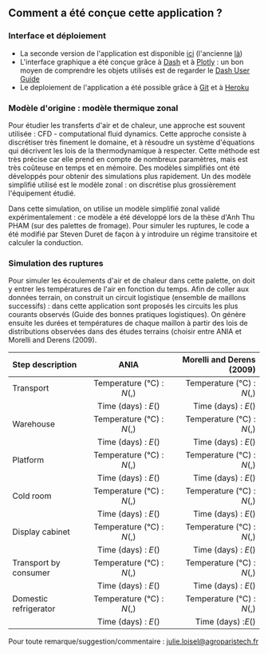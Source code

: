 ## Comment a été conçue cette application ?

### Interface et déploiement
* La seconde version de l'application est disponible [ici]() (l'ancienne [là]()) 
* L'interface graphique a été conçue grâce à [Dash]() et à [Plotly]() : un bon moyen de comprendre les objets utilisés est de regarder le [Dash User Guide](https://dash.plot.ly/)
* Le deploiement de l'application a été possible grâce à [Git]() et à [Heroku]()

### Modèle d'origine : modèle thermique zonal

Pour étudier les transferts d'air et de chaleur, une approche est souvent utilisée : CFD - computational fluid dynamics. Cette approche consiste à discrétiser très finement le domaine, et à résoudre un système d'équations qui décrivent les lois de la thermodynamique à respecter. Cette méthode est très précise car elle prend en compte de nombreux paramètres, mais est très coûteuse en temps et en mémoire. Des modèles simplifiés ont été développés pour obtenir des simulations plus rapidement. Un des modèle simplifié utilisé est le modèle zonal : on discrétise plus grossièrement l'équipement étudié. 

Dans cette simulation, on utilise un modèle simplifié zonal validé expérimentalement : ce modèle a été développé lors de la thèse d'Anh Thu PHAM (sur des palettes de fromage). Pour simuler les ruptures, le code a été modifié par Steven Duret de façon à y introduire un régime transitoire et calculer la conduction.

### Simulation des ruptures

Pour simuler les écoulements d'air et de chaleur dans cette palette, on doit y entrer les températures de l'air en fonction du temps. Afin de coller aux données terrain, on construit un circuit logistique (ensemble de maillons successifs) : dans cette application sont proposés les circuits les plus courants observés (Guide des bonnes pratiques logistiques). On génère ensuite les durées et températures de chaque maillon à partir des lois de distributions observées dans des études terrains (choisir entre ANIA et Morelli and Derens (2009).


| Step description  |       ANIA | Morelli and Derens (2009)|
| :------------ | :-------------: | -------------: |
|Transport      |     Temperature (°C) : *N*(,) |     Temperature (°C) : *N*(,)|
|                |   Time (days) :  *E*()            | Time (days) : *E*() |
|Warehouse    |     Temperature (°C) : *N*(,) |     Temperature (°C) : *N*(,)|
|                |   Time (days) : *E*()              | Time (days) : *E*() |
|Platform        |     Temperature (°C) : *N*(,) |     Temperature (°C) : *N*(,)|
|                |   Time (days) :  *E*()             | Time (days) : *E*() |
|Cold room        |     Temperature (°C) : *N*(,) |     Temperature (°C) : *N*(,)|
|                |   Time (days) :   *E*()            | Time (days) : *E*() |
|Display cabinet       |     Temperature (°C) : *N*(,) |     Temperature (°C) : *N*(,)|
|                |   Time (days) :    *E*()           | Time (days) : *E*() |
|Transport by consumer     |     Temperature (°C) : *N*(,) |     Temperature (°C) : *N*(,)|
|                |   Time (days) :     *E*()          | Time (days) : *E*() |
|Domestic refrigerator |     Temperature (°C) : *N*(,) |     Temperature (°C) : *N*(,)|
|                |   Time (days) :    *E*()           | Time (days) :*E*()  |

Pour toute remarque/suggestion/commentaire : [julie.loisel@agroparistech.fr](julie.loisel@agroparistech.fr)
